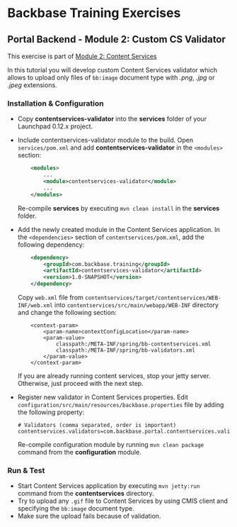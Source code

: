 # Backbase Training Exercises

## Portal Backend - Module 2: Custom CS Validator

This exercise is part of [Module 2: Content Services](../../..)

In this tutorial you will develop custom Content Services validator which allows to upload only files of `bb:image` document type with *.png*, *.jpg* or *.jpeg* extensions.

### Installation & Configuration

- Copy **contentservices-validator** into the **services** folder of your Launchpad 0.12.x project.

- Include contentservices-validator module to the build. Open `services/pom.xml` and add **contentservices-validator** in the `<modules>` section:
	```xml
	    <modules>
	        ...	    
	        <module>contentservices-validator</module>
	        ...
	    </modules>
	```	
	Re-compile **services** by executing `mvn clean install` in the **services** folder.

- Add the newly created module in the Content Services application. In the `<dependencies>` section of `contentservices/pom.xml`, add the following dependency:

	```xml
	    <dependency>
	        <groupId>com.backbase.training</groupId>
	        <artifactId>contentservices-validator</artifactId>
	        <version>1.0-SNAPSHOT</version>
	    </dependency>
	```

	Copy `web.xml` file from `contentservices/target/contentservices/WEB-INF/web.xml` into `contentservices/src/main/webapp/WEB-INF` directory and change the following section:
	
	```
		<context-param>
			<param-name>contextConfigLocation</param-name>
			<param-value>
				classpath:/META-INF/spring/bb-contentservices.xml
				classpath:/META-INF/spring/bb-validators.xml
			</param-value>
		</context-param>
	```

	If you are already running content services, stop your jetty server. Otherwise, just proceed with the next step.     

- Register new validator in Content Services properties. Edit `configuration/src/main/resources/backbase.properties` file by adding the following property: 
    
    ```    
    # Validators (comma separated, order is important)
	contentservices.validators=com.backbase.portal.contentservices.validator.impl.RepositorySchemaValidator,com.backbase.portal.contentservices.validator.impl.CustomValidator
    ```
    Re-compile configuration module by running `mvn clean package` command from the **configuration** module.    

### Run & Test

- Start Content Services application by executing `mvn jetty:run` command from the **contentservices** directory.
- Try to upload any `.gif` file to Content Services by using CMIS client and specifying the `bb:image` document type.
- Make sure the upload fails because of validation.
	
	
	
	

